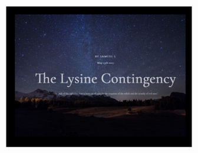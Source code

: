 ![header](https://github.com/Cojanu1991/common-components-header/blob/master/header/header%20mode/header.png?raw=true)
